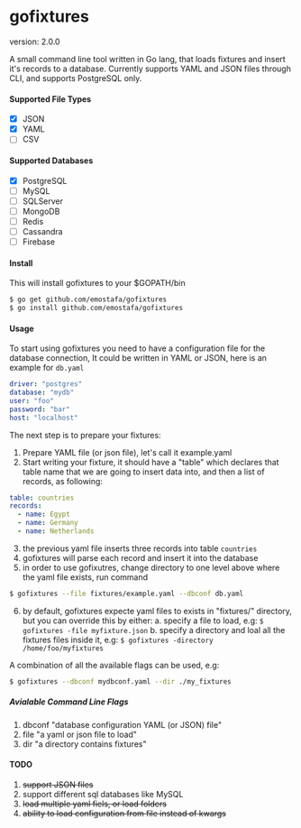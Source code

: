 # gofixtures
version: 2.0.0

A small command line tool written in Go lang, that loads fixtures
and insert it's records to a database. Currently supports YAML and JSON files
through CLI, and supports PostgreSQL only.

#### Supported File Types

- [X] JSON
- [X] YAML
- [ ] CSV

#### Supported Databases

- [X] PostgreSQL
- [ ] MySQL
- [ ] SQLServer 
- [ ] MongoDB
- [ ] Redis
- [ ] Cassandra
- [ ] Firebase

#### Install

This will install gofixtures to your $GOPATH/bin

```bash
$ go get github.com/emostafa/gofixtures
$ go install github.com/emostafa/gofixtures
```

#### Usage

To start using gofixtures you need to have a configuration file for the database connection, It could be written
in YAML or JSON, here is an example for `db.yaml`

```yaml
driver: "postgres"
database: "mydb"
user: "foo"
password: "bar"
host: "localhost"
```

The next step is to prepare your fixtures:

1. Prepare YAML file (or json file), let's call it example.yaml
2. Start writing your fixture, it should have a "table" which declares that table name
that we are going to insert data into, and then a list of records, as following:

```yaml
table: countries
records:
  - name: Egypt
  - name: Germany
  - name: Netherlands
```

3. the previous yaml file inserts three records into table `countries`
4. gofixtures will parse each record and insert it into the database
5. in order to use gofixutres, change directory to one level above where the yaml file exists, run command

```bash
$ gofixtures --file fixtures/example.yaml --dbconf db.yaml
```


6. by default, gofixtures expecte yaml files to exists in "fixtures/" directory, but you can override this by either:
	a. specify a file to load, e.g: `$ gofixtures -file myfixture.json`
	b. specify a directory and loal all the fixtures files inside it, e.g: `$ gofixtures -directory /home/foo/myfixtures`

A combination of all the available flags can be used, e.g:

```bash
$ gofixtures --dbconf mydbconf.yaml --dir ./my_fixtures 
```

##### Avialable Command Line Flags
1. dbconf "database configuration YAML (or JSON) file"
3. file "a yaml or json file to load"
4. dir "a directory contains fixtures"



#### TODO
1. ~~support JSON files~~
2. support different sql databases like MySQL
3. ~~load multiple yaml fiels, or load folders~~
4. ~~ability to load configuration from file instead of kwargs~~
